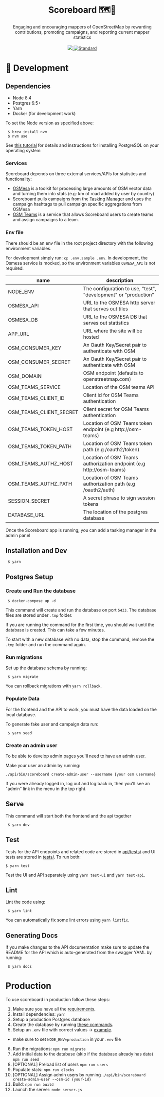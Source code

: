 
<h1 align="center">Scoreboard 🗺🎯</h1>

<div align="center">
Engaging and encouraging mappers of OpenStreetMap by rewarding contributions, promoting campaigns, and reporting current mapper statistics
</div>

<br />
<div align="center">
  <a href="https://circleci.com/gh/developmentseed/scoreboard">
    <img src="https://circleci.com/gh/developmentseed/scoreboard.png" />
  </a>
  <a href="https://standardjs.com">
    <img src="https://img.shields.io/badge/code%20style-standard-brightgreen.svg?style=flat-square"
      alt="Standard" />
  </a>
</div>

# 🔨 Development

## Dependencies
- Node 8.4
- Postgres 9.5+
- Yarn
- Docker (for development work)

To set the Node version as specified above:

     $ brew install nvm
     $ nvm use

See [this tutorial](https://www.postgresql.org/download/) for details and instructions for installing PostgreSQL on your operating system

### Services
Scoreboard depends on three external services/APIs for statistics and functionality:
- [OSMesa](https://github.com/azavea/osmesa) is a toolkit for processing large amounts of OSM vector data and turning them into stats (e.g: km of road added by user by country)
- Scoreboard pulls campaigns from the [Tasking Manager](https://github.com/hotosm/tasking-manager) and uses the campaign hashtags to pull campaign specific aggregations from OSMesa
- [OSM Teams](https://github.com/developmentseed/osm-teams) is a service that allows Scoreboard users to create teams and assign campaigns to a team.

### Env file

There should be an env file in the root project directory with the following environment variables.

For development simply run: `cp .env.sample .env`. In development, the Osmesa service is mocked, so the environment variables `OSMESA_API` is not required.

| name | description
| ---  | -----
| NODE_ENV | The configuration to use, "test", "development" or "production"
| OSMESA_API | URL to the OSMESA http server that serves out tiles
| OSMESA_DB | URL to the OSMESA DB that serves out statistics 
| APP_URL | URL where the site will be hosted
| OSM_CONSUMER_KEY | An Oauth Key/Secret pair to authenticate with OSM
| OSM_CONSUMER_SECRET | An Oauth Key/Secret pair to authenticate with OSM
| OSM_DOMAIN | OSM endpoint (defaults to openstreetmap.com)
| OSM_TEAMS_SERVICE | Location of the OSM teams API
| OSM_TEAMS_CLIENT_ID | Client id for OSM Teams authentication
| OSM_TEAMS_CLIENT_SECRET | Client secret for OSM Teams authentication
| OSM_TEAMS_TOKEN_HOST | Location of OSM Teams token endpoint (e.g http://osm-teams)
| OSM_TEAMS_TOKEN_PATH | Location of OSM Teams token path (e.g /oauth2/token)
| OSM_TEAMS_AUTHZ_HOST | Location of OSM Teams authorization endpoint (e.g http://osm-teams)
| OSM_TEAMS_AUTHZ_PATH | Location of OSM Teams authorization path (e.g /oauth2/auth)
| SESSION_SECRET | A secret phrase to sign session tokens
| DATABASE_URL | The location of the postgres database

Once the Scoreboard app is running, you can add a tasking manager in the admin panel


## Installation and Dev

     $ yarn

## Postgres Setup

### Create and Run the database

     $ docker-compose up -d

This command will create and run the database on port `5433`. The database files are stored under `.tmp` folder.

If you are running the command for the first time, you should wait until the database is created. This can take a few minutes.

To start with a new database with no data, stop the command, remove the `.tmp` folder and run the command again.

### Run migrations

Set up the database schema by running:

     $ yarn migrate

You can rollback migrations with `yarn rollback`.

### Populate Data
For the frontend and the API to work, you must have the data loaded on the local database.

To generate fake user and campaign data run:

     $ yarn seed

### Create an admin user

To be able to develop admin pages you'll need to have an admin user.

Make your user an admin by running:

```
./api/bin/scoreboard create-admin-user --username {your osm username}
```

If you were already logged in, log out and log back in, then you'll see an "admin" link in the menu in the top right.

## Serve

This command will start both the frontend and the api together

     $ yarn dev

## Test

Tests for the API endpoints and related code are stored in [api/tests/](api/tests/) and UI tests are stored in [tests/](tests/). To run both:

    $ yarn test

Test the UI and API separately using `yarn test-ui` and `yarn test-api`.

## Lint

Lint the code using:

     $ yarn lint

You can automatically fix some lint errors using `yarn lintfix`.

## Generating Docs

If you make changes to the API documentation make sure to update the README for the API which is auto-generated from the swagger YAML by running:

     $ yarn docs

# Production

To use scoreboard in production follow these steps:

1. Make sure you have all the [requirements](#dependencies).
2. Install dependencies: `yarn`
3. Setup a production Postgres database
4. Create the database by running [these commands](scripts/create-dev-db.sh).
5. Setup an `.env` file with correct values -> [example](.env.sample).
  - make sure to set `NODE_ENV=production` in your `.env` file
6. Run the migrations: `npm run migrate`
7. Add initial data to the database (skip if the database already has data) `npm run seed`
8. [OPTIONAL] Preload list of users `npm run users`
9. Populate stats: `npm run clocks`
10. [OPTIONAL] Assign admin users by running `./api/bin/scoreboard create-admin-user --osm-id {your-id}`
11. Build: `npm run build`
12. Launch the server: `node server.js`
